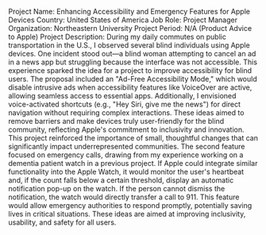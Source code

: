 Project Name: Enhancing Accessibility and Emergency Features for Apple Devices
Country: United States of America
Job Role: Project Manager
Organization: Northeastern University
Project Period: N/A (Product Advice to Apple)
Project Description:
During my daily commutes on public transportation in the U.S., I observed several blind individuals using Apple devices. One incident stood out—a blind woman attempting to cancel an ad in a news app but struggling because the interface was not accessible. This experience sparked the idea for a project to improve accessibility for blind users. The proposal included an "Ad-Free Accessibility Mode," which would disable intrusive ads when accessibility features like VoiceOver are active, allowing seamless access to essential apps. Additionally, I envisioned voice-activated shortcuts (e.g., "Hey Siri, give me the news") for direct navigation without requiring complex interactions. These ideas aimed to remove barriers and make devices truly user-friendly for the blind community, reflecting Apple's commitment to inclusivity and innovation. This project reinforced the importance of small, thoughtful changes that can significantly impact underrepresented communities.
The second feature focused on emergency calls, drawing from my experience working on a dementia patient watch in a previous project. If Apple could integrate similar functionality into the Apple Watch, it would monitor the user's heartbeat and, if the count falls below a certain threshold, display an automatic notification pop-up on the watch. If the person cannot dismiss the notification, the watch would directly transfer a call to 911. This feature would allow emergency authorities to respond promptly, potentially saving lives in critical situations. These ideas are aimed at improving inclusivity, usability, and safety for all users.
